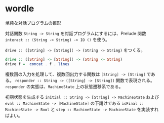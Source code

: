# wordle

単純な対話プログラムの雛形

対話関数 `String -> String` を対話プログラムにするには、Prelude 関数 `interact :: (String -> String) -> IO ()` を使う。

`drive :: ([String] -> [String]) -> (String -> String)` をつくる。

```haskell
drive :: ([String] -> [String]) -> (String -> String)
drive f =  concat . f . lines
```

複数回の入力を処理して、複数回出力する関数は `[String] -> [String]` である。 `responder :: String -> ([String] -> [String])` 関数で表現される。
`responder` の実態は、`MachineState` 上の状態遷移系である。

初期状態を生成する `initial :: String -> [String] -> MachineState` および `eval :: MachineState -> [MachineState]` の下請けである `isFinal :: MachineState -> Bool` と `step :: MachineState -> MachineState` を実装すればよい。
